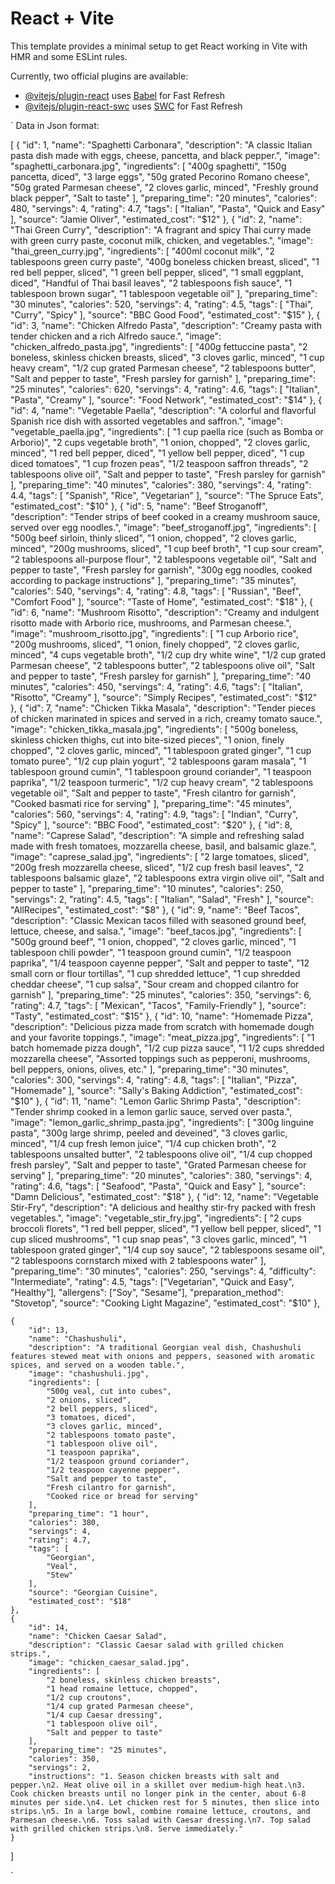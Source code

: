 # React + Vite

This template provides a minimal setup to get React working in Vite with HMR and some ESLint rules.

Currently, two official plugins are available:

- [@vitejs/plugin-react](https://github.com/vitejs/vite-plugin-react/blob/main/packages/plugin-react/README.md) uses [Babel](https://babeljs.io/) for Fast Refresh
- [@vitejs/plugin-react-swc](https://github.com/vitejs/vite-plugin-react-swc) uses [SWC](https://swc.rs/) for Fast Refresh



`
Data in Json format: 

[
    {
        "id": 1,
        "name": "Spaghetti Carbonara",
        "description": "A classic Italian pasta dish made with eggs, cheese, pancetta, and black pepper.",
        "image": "spaghetti_carbonara.jpg",
        "ingredients": [
            "400g spaghetti",
            "150g pancetta, diced",
            "3 large eggs",
            "50g grated Pecorino Romano cheese",
            "50g grated Parmesan cheese",
            "2 cloves garlic, minced",
            "Freshly ground black pepper",
            "Salt to taste"
        ],
        "preparing_time": "20 minutes",
        "calories": 480,
        "servings": 4,
        "rating": 4.7,
        "tags": [
            "Italian",
            "Pasta",
            "Quick and Easy"
        ],
        "source": "Jamie Oliver",
        "estimated_cost": "$12"
    },
    {
        "id": 2,
        "name": "Thai Green Curry",
        "description": "A fragrant and spicy Thai curry made with green curry paste, coconut milk, chicken, and vegetables.",
        "image": "thai_green_curry.jpg",
        "ingredients": [
            "400ml coconut milk",
            "2 tablespoons green curry paste",
            "400g boneless chicken breast, sliced",
            "1 red bell pepper, sliced",
            "1 green bell pepper, sliced",
            "1 small eggplant, diced",
            "Handful of Thai basil leaves",
            "2 tablespoons fish sauce",
            "1 tablespoon brown sugar",
            "1 tablespoon vegetable oil"
        ],
        "preparing_time": "30 minutes",
        "calories": 520,
        "servings": 4,
        "rating": 4.5,
        "tags": [
            "Thai",
            "Curry",
            "Spicy"
        ],
        "source": "BBC Good Food",
        "estimated_cost": "$15"
    },
    {
        "id": 3,
        "name": "Chicken Alfredo Pasta",
        "description": "Creamy pasta with tender chicken and a rich Alfredo sauce.",
        "image": "chicken_alfredo_pasta.jpg",
        "ingredients": [
            "400g fettuccine pasta",
            "2 boneless, skinless chicken breasts, sliced",
            "3 cloves garlic, minced",
            "1 cup heavy cream",
            "1/2 cup grated Parmesan cheese",
            "2 tablespoons butter",
            "Salt and pepper to taste",
            "Fresh parsley for garnish"
        ],
        "preparing_time": "25 minutes",
        "calories": 620,
        "servings": 4,
        "rating": 4.6,
        "tags": [
            "Italian",
            "Pasta",
            "Creamy"
        ],
        "source": "Food Network",
        "estimated_cost": "$14"
    },
    {
        "id": 4,
        "name": "Vegetable Paella",
        "description": "A colorful and flavorful Spanish rice dish with assorted vegetables and saffron.",
        "image": "vegetable_paella.jpg",
        "ingredients": [
            "1 cup paella rice (such as Bomba or Arborio)",
            "2 cups vegetable broth",
            "1 onion, chopped",
            "2 cloves garlic, minced",
            "1 red bell pepper, diced",
            "1 yellow bell pepper, diced",
            "1 cup diced tomatoes",
            "1 cup frozen peas",
            "1/2 teaspoon saffron threads",
            "2 tablespoons olive oil",
            "Salt and pepper to taste",
            "Fresh parsley for garnish"
        ],
        "preparing_time": "40 minutes",
        "calories": 380,
        "servings": 4,
        "rating": 4.4,
        "tags": [
            "Spanish",
            "Rice",
            "Vegetarian"
        ],
        "source": "The Spruce Eats",
        "estimated_cost": "$10"
    },
    {
        "id": 5,
        "name": "Beef Stroganoff",
        "description": "Tender strips of beef cooked in a creamy mushroom sauce, served over egg noodles.",
        "image": "beef_stroganoff.jpg",
        "ingredients": [
            "500g beef sirloin, thinly sliced",
            "1 onion, chopped",
            "2 cloves garlic, minced",
            "200g mushrooms, sliced",
            "1 cup beef broth",
            "1 cup sour cream",
            "2 tablespoons all-purpose flour",
            "2 tablespoons vegetable oil",
            "Salt and pepper to taste",
            "Fresh parsley for garnish",
            "300g egg noodles, cooked according to package instructions"
        ],
        "preparing_time": "35 minutes",
        "calories": 540,
        "servings": 4,
        "rating": 4.8,
        "tags": [
            "Russian",
            "Beef",
            "Comfort Food"
        ],
        "source": "Taste of Home",
        "estimated_cost": "$18"
    },
    {
        "id": 6,
        "name": "Mushroom Risotto",
        "description": "Creamy and indulgent risotto made with Arborio rice, mushrooms, and Parmesan cheese.",
        "image": "mushroom_risotto.jpg",
        "ingredients": [
            "1 cup Arborio rice",
            "200g mushrooms, sliced",
            "1 onion, finely chopped",
            "2 cloves garlic, minced",
            "4 cups vegetable broth",
            "1/2 cup dry white wine",
            "1/2 cup grated Parmesan cheese",
            "2 tablespoons butter",
            "2 tablespoons olive oil",
            "Salt and pepper to taste",
            "Fresh parsley for garnish"
        ],
        "preparing_time": "40 minutes",
        "calories": 450,
        "servings": 4,
        "rating": 4.6,
        "tags": [
            "Italian",
            "Risotto",
            "Creamy"
        ],
        "source": "Simply Recipes",
        "estimated_cost": "$12"
    },
    {
        "id": 7,
        "name": "Chicken Tikka Masala",
        "description": "Tender pieces of chicken marinated in spices and served in a rich, creamy tomato sauce.",
        "image": "chicken_tikka_masala.jpg",
        "ingredients": [
            "500g boneless, skinless chicken thighs, cut into bite-sized pieces",
            "1 onion, finely chopped",
            "2 cloves garlic, minced",
            "1 tablespoon grated ginger",
            "1 cup tomato puree",
            "1/2 cup plain yogurt",
            "2 tablespoons garam masala",
            "1 tablespoon ground cumin",
            "1 tablespoon ground coriander",
            "1 teaspoon paprika",
            "1/2 teaspoon turmeric",
            "1/2 cup heavy cream",
            "2 tablespoons vegetable oil",
            "Salt and pepper to taste",
            "Fresh cilantro for garnish",
            "Cooked basmati rice for serving"
        ],
        "preparing_time": "45 minutes",
        "calories": 560,
        "servings": 4,
        "rating": 4.9,
        "tags": [
            "Indian",
            "Curry",
            "Spicy"
        ],
        "source": "BBC Food",
        "estimated_cost": "$20"
    },
    {
        "id": 8,
        "name": "Caprese Salad",
        "description": "A simple and refreshing salad made with fresh tomatoes, mozzarella cheese, basil, and balsamic glaze.",
        "image": "caprese_salad.jpg",
        "ingredients": [
            "2 large tomatoes, sliced",
            "200g fresh mozzarella cheese, sliced",
            "1/2 cup fresh basil leaves",
            "2 tablespoons balsamic glaze",
            "2 tablespoons extra virgin olive oil",
            "Salt and pepper to taste"
        ],
        "preparing_time": "10 minutes",
        "calories": 250,
        "servings": 2,
        "rating": 4.5,
        "tags": [
            "Italian",
            "Salad",
            "Fresh"
        ],
        "source": "AllRecipes",
        "estimated_cost": "$8"
    },
    {
        "id": 9,
        "name": "Beef Tacos",
        "description": "Classic Mexican tacos filled with seasoned ground beef, lettuce, cheese, and salsa.",
        "image": "beef_tacos.jpg",
        "ingredients": [
            "500g ground beef",
            "1 onion, chopped",
            "2 cloves garlic, minced",
            "1 tablespoon chili powder",
            "1 teaspoon ground cumin",
            "1/2 teaspoon paprika",
            "1/4 teaspoon cayenne pepper",
            "Salt and pepper to taste",
            "12 small corn or flour tortillas",
            "1 cup shredded lettuce",
            "1 cup shredded cheddar cheese",
            "1 cup salsa",
            "Sour cream and chopped cilantro for garnish"
        ],
        "preparing_time": "25 minutes",
        "calories": 350,
        "servings": 6,
        "rating": 4.7,
        "tags": [
            "Mexican",
            "Tacos",
            "Family-Friendly"
        ],
        "source": "Tasty",
        "estimated_cost": "$15"
    },
    {
        "id": 10,
        "name": "Homemade Pizza",
        "description": "Delicious pizza made from scratch with homemade dough and your favorite toppings.",
        "image": "meat_pizza.jpg",
        "ingredients": [
            "1 batch homemade pizza dough",
            "1/2 cup pizza sauce",
            "1 1/2 cups shredded mozzarella cheese",
            "Assorted toppings such as pepperoni, mushrooms, bell peppers, onions, olives, etc."
        ],
        "preparing_time": "30 minutes",
        "calories": 300,
        "servings": 4,
        "rating": 4.8,
        "tags": [
            "Italian",
            "Pizza",
            "Homemade"
        ],
        "source": "Sally's Baking Addiction",
        "estimated_cost": "$10"
    },
    {
        "id": 11,
        "name": "Lemon Garlic Shrimp Pasta",
        "description": "Tender shrimp cooked in a lemon garlic sauce, served over pasta.",
        "image": "lemon_garlic_shrimp_pasta.jpg",
        "ingredients": [
            "300g linguine pasta",
            "300g large shrimp, peeled and deveined",
            "3 cloves garlic, minced",
            "1/4 cup fresh lemon juice",
            "1/4 cup chicken broth",
            "2 tablespoons unsalted butter",
            "2 tablespoons olive oil",
            "1/4 cup chopped fresh parsley",
            "Salt and pepper to taste",
            "Grated Parmesan cheese for serving"
        ],
        "preparing_time": "20 minutes",
        "calories": 380,
        "servings": 4,
        "rating": 4.6,
        "tags": [
            "Seafood",
            "Pasta",
            "Quick and Easy"
        ],
        "source": "Damn Delicious",
        "estimated_cost": "$18"
    },
    {
        "id": 12,
        "name": "Vegetable Stir-Fry",
        "description": "A delicious and healthy stir-fry packed with fresh vegetables.",
        "image": "vegetable_stir_fry.jpg",
        "ingredients": [
          "2 cups broccoli florets",
          "1 red bell pepper, sliced",
          "1 yellow bell pepper, sliced",
          "1 cup sliced mushrooms",
          "1 cup snap peas",
          "3 cloves garlic, minced",
          "1 tablespoon grated ginger",
          "1/4 cup soy sauce",
          "2 tablespoons sesame oil",
          "2 tablespoons cornstarch mixed with 2 tablespoons water"
        ],
        "preparing_time": "30 minutes",
        "calories": 250,
        "servings": 4,
        "difficulty": "Intermediate",
        "rating": 4.5,
        "tags": ["Vegetarian", "Quick and Easy", "Healthy"],
        "allergens": ["Soy", "Sesame"],
        "preparation_method": "Stovetop",
        "source": "Cooking Light Magazine",
        "estimated_cost": "$10"
      },
    
    {
        "id": 13,
        "name": "Chashushuli",
        "description": "A traditional Georgian veal dish, Chashushuli features stewed meat with onions and peppers, seasoned with aromatic spices, and served on a wooden table.",
        "image": "chashushuli.jpg",
        "ingredients": [
            "500g veal, cut into cubes",
            "2 onions, sliced",
            "2 bell peppers, sliced",
            "3 tomatoes, diced",
            "3 cloves garlic, minced",
            "2 tablespoons tomato paste",
            "1 tablespoon olive oil",
            "1 teaspoon paprika",
            "1/2 teaspoon ground coriander",
            "1/2 teaspoon cayenne pepper",
            "Salt and pepper to taste",
            "Fresh cilantro for garnish",
            "Cooked rice or bread for serving"
        ],
        "preparing_time": "1 hour",
        "calories": 380,
        "servings": 4,
        "rating": 4.7,
        "tags": [
            "Georgian",
            "Veal",
            "Stew"
        ],
        "source": "Georgian Cuisine",
        "estimated_cost": "$18"
    },
    {
        "id": 14,
        "name": "Chicken Caesar Salad",
        "description": "Classic Caesar salad with grilled chicken strips.",
        "image": "chicken_caesar_salad.jpg",
        "ingredients": [
            "2 boneless, skinless chicken breasts",
            "1 head romaine lettuce, chopped",
            "1/2 cup croutons",
            "1/4 cup grated Parmesan cheese",
            "1/4 cup Caesar dressing",
            "1 tablespoon olive oil",
            "Salt and pepper to taste"
        ],
        "preparing_time": "25 minutes",
        "calories": 350,
        "servings": 2,
        "instructions": "1. Season chicken breasts with salt and pepper.\n2. Heat olive oil in a skillet over medium-high heat.\n3. Cook chicken breasts until no longer pink in the center, about 6-8 minutes per side.\n4. Let chicken rest for 5 minutes, then slice into strips.\n5. In a large bowl, combine romaine lettuce, croutons, and Parmesan cheese.\n6. Toss salad with Caesar dressing.\n7. Top salad with grilled chicken strips.\n8. Serve immediately."
    }
]

`
